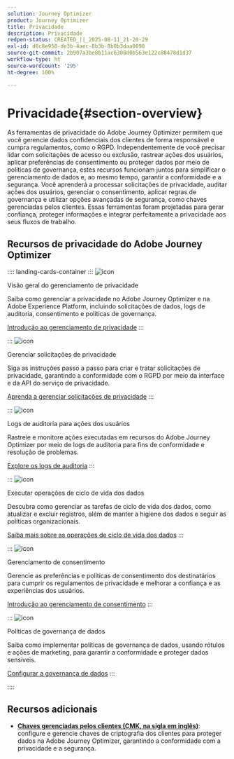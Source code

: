 ```yaml
---
solution: Journey Optimizer
product: Journey Optimizer
title: Privacidade
description: Privacidade
redpen-status: CREATED_||_2025-08-11_21-20-29
exl-id: d6c8e958-de3b-4aec-8b3b-8b0b3daa0098
source-git-commit: 2b907a3be8b11ac6308d0b563e122c88478d1d37
workflow-type: ht
source-wordcount: '295'
ht-degree: 100%

---
```


# Privacidade{#section-overview}

As ferramentas de privacidade do Adobe Journey Optimizer permitem que você gerencie dados confidenciais dos clientes de forma responsável e cumpra regulamentos, como o RGPD. Independentemente de você precisar lidar com solicitações de acesso ou exclusão, rastrear ações dos usuários, aplicar preferências de consentimento ou proteger dados por meio de políticas de governança, estes recursos funcionam juntos para simplificar o gerenciamento de dados e, ao mesmo tempo, garantir a conformidade e a segurança. Você aprenderá a processar solicitações de privacidade, auditar ações dos usuários, gerenciar o consentimento, aplicar regras de governança e utilizar opções avançadas de segurança, como chaves gerenciadas pelos clientes. Essas ferramentas foram projetadas para gerar confiança, proteger informações e integrar perfeitamente a privacidade aos seus fluxos de trabalho.

## Recursos de privacidade do Adobe Journey Optimizer

:::: landing-cards-container
:::
![icon](https://cdn.experienceleague.adobe.com/icons/book.svg?lang=pt-BR)

Visão geral do gerenciamento de privacidade

Saiba como gerenciar a privacidade no Adobe Journey Optimizer e na Adobe Experience Platform, incluindo solicitações de dados, logs de auditoria, consentimento e políticas de governança.

[Introdução ao gerenciamento de privacidade](../using/privacy/get-started-privacy.md)
:::

:::
![icon](https://cdn.experienceleague.adobe.com/icons/circle-play.svg?lang=pt-BR)

Gerenciar solicitações de privacidade

Siga as instruções passo a passo para criar e tratar solicitações de privacidade, garantindo a conformidade com o RGPD por meio da interface e da API do serviço de privacidade.

[Aprenda a gerenciar solicitações de privacidade](../using/privacy/requests.md)
:::

:::
![icon](https://cdn.experienceleague.adobe.com/icons/list-check.svg?lang=pt-BR)

Logs de auditoria para ações dos usuários

Rastreie e monitore ações executadas em recursos do Adobe Journey Optimizer por meio de logs de auditoria para fins de conformidade e resolução de problemas.

[Explore os logs de auditoria](../using/privacy/audit-logs.md)
:::

:::
![icon](https://cdn.experienceleague.adobe.com/icons/screwdriver-wrench.svg?lang=pt-BR)

Executar operações de ciclo de vida dos dados

Descubra como gerenciar as tarefas de ciclo de vida dos dados, como atualizar e excluir registros, além de manter a higiene dos dados e seguir as políticas organizacionais.

[Saiba mais sobre as operações de ciclo de vida dos dados](../using/privacy/data-hygiene.md)
:::

:::
![icon](https://cdn.experienceleague.adobe.com/icons/bullseye.svg?lang=pt-BR)

Gerenciamento de consentimento

Gerencie as preferências e políticas de consentimento dos destinatários para cumprir os regulamentos de privacidade e melhorar a confiança e as experiências dos usuários.

[Introdução ao gerenciamento de consentimento](consent-landing-page.md)
:::

:::
![icon](https://cdn.experienceleague.adobe.com/icons/shield-halved.svg?lang=pt-BR)

Políticas de governança de dados

Saiba como implementar políticas de governança de dados, usando rótulos e ações de marketing, para garantir a conformidade e proteger dados sensíveis.

[Configurar a governança de dados](../using/action/action-privacy.md)
:::

::::


## Recursos adicionais

- **[Chaves gerenciadas pelos clientes (CMK, na sigla em inglês)](../using/privacy/cmk.md)**: configure e gerencie chaves de criptografia dos clientes para proteger dados na Adobe Journey Optimizer, garantindo a conformidade com a privacidade e a segurança.
